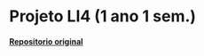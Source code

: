 # Projeto LI4 (1 ano 1 sem.)



#### [Repositorio original](https://gitlab.com/uminho-di/li1/2223/projetos/2022li1g059)
